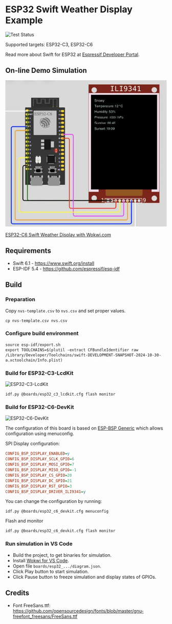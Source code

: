 # ESP32 Swift Weather Display Example

![Test Status](https://github.com/georgik/esp32-swift-weather-display/actions/workflows/test.yml/badge.svg)

Supported targets: ESP32-C3, ESP32-C6

Read more about Swift for ESP32 at [Espressif Developer Portal](https://developer.espressif.com/tags/swift/).

## On-line Demo Simulation

[![ESP32-C6 Swift Weather Display](docs/img/esp32-c3-swift-weather-display.webp)](https://wokwi.com/experimental/viewer?diagram=https%3A%2F%2Fraw.githubusercontent.com%2Fgeorgik%2Fesp32-swift-weather-display%2Fmain%2Fboards%2Fesp32_c6_devkit%2Fdiagram.json&firmware=https%3A%2F%2Fgithub.com%2Fgeorgik%2Fesp32-swift-weather-display%2Freleases%2Fdownload%2Fv1.0.0%2Fesp32-swift-weather-display-esp32_c6_devkit.bin)

[ESP32-C6 Swift Weather Display with Wokwi.com](https://wokwi.com/experimental/viewer?diagram=https%3A%2F%2Fraw.githubusercontent.com%2Fgeorgik%2Fesp32-swift-weather-display%2Fmain%2Fboards%2Fesp32_c6_devkit%2Fdiagram.json&firmware=https%3A%2F%2Fgithub.com%2Fgeorgik%2Fesp32-swift-weather-display%2Freleases%2Fdownload%2Fv1.0.0%2Fesp32-swift-weather-display-esp32_c6_devkit.bin)

## Requirements

- Swift 6.1 - https://www.swift.org/install
- ESP-IDF 5.4 - https://github.com/espressif/esp-idf

## Build

### Preparation

Copy `nvs-template.csv` to `nvs.csv` and set proper values.

```shell
cp nvs-template.csv nvs.csv
```

### Configure build environment

```shell
source esp-idf/export.sh
export TOOLCHAINS=$(plutil -extract CFBundleIdentifier raw /Library/Developer/Toolchains/swift-DEVELOPMENT-SNAPSHOT-2024-10-30-a.xctoolchain/Info.plist)
```

### Build for ESP32-C3-LcdKit

![ESP32-C3-LcdKit](docs/img/esp32-c3-lcdkit.webp)

```shell
idf.py @boards/esp32_c3_lcdkit.cfg flash monitor
```

### Build for ESP32-C6-DevKit

![ESP32-C6-DevKit](docs/img/esp32-c6-devkit.webp)

The configuration of this board is based on [ESP-BSP Generic](https://developer.espressif.com/blog/using-esp-bsp-with-devkits/) which allows configuration using menuconfig.

SPI Display configuration:

```ini
CONFIG_BSP_DISPLAY_ENABLED=y
CONFIG_BSP_DISPLAY_SCLK_GPIO=6
CONFIG_BSP_DISPLAY_MOSI_GPIO=7
CONFIG_BSP_DISPLAY_MISO_GPIO=-1
CONFIG_BSP_DISPLAY_CS_GPIO=20
CONFIG_BSP_DISPLAY_DC_GPIO=21
CONFIG_BSP_DISPLAY_RST_GPIO=3
CONFIG_BSP_DISPLAY_DRIVER_ILI9341=y
```

You can change the configuration by running:

```shell
idf.py @boards/esp32_c6_devkit.cfg menuconfig
```

Flash and monitor

```shell
idf.py @boards/esp32_c6_devkit.cfg flash monitor
```

### Run simulation in VS Code

- Build the project, to get binaries for simulation.
- Install [Wokwi for VS Code](https://docs.wokwi.com/vscode/getting-started/).
- Open file `boards/esp32_.../diagram.json`.
- Click Play button to start simulation.
- Click Pause button to freeze simulation and display states of GPIOs.

## Credits

- Font FreeSans.ttf: https://github.com/opensourcedesign/fonts/blob/master/gnu-freefont_freesans/FreeSans.ttf

